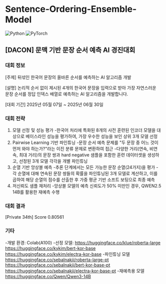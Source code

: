 # Sentence-Ordering-Ensemble-Model
![Python](https://img.shields.io/badge/Python-3776AB?style=for-the-badge&logo=python&logoColor=white)
![PyTorch](https://img.shields.io/badge/PyTorch-%23EE4C2C.svg?style=for-the-badge&logo=PyTorch&logoColor=white)

## [DACON] 문맥 기반 문장 순서 예측 AI 경진대회

### 대회 정보
[주제]
뒤섞인 한국어 문장의 올바른 순서를 예측하는 AI 알고리즘 개발

[설명]
논리적 순서 없이 제시된 4개의 한국어 문장을 입력으로 받아 가장 자연스러운 문장 순서를 정답 인덱스 배열로 예측하는 AI 알고리즘을 개발합니다.

[대회 기간]
2025년 05월 07일 ~ 2025년 06월 30일

### 대회 전략
1. 모델 선정 및 성능 평가
   -한국어 처리에 특화된 8개의 사전 훈련된 인코더 모델을 대상으로 베이스라인 성능을 평가하여, 가장 우수한 성능을 보인 상위 3개 모델 선정
2. Pairwise Learning 기반 파인튜닝
   -문장 순서 예측 문제를 "두 문장 중 어느 것이 먼저 와야 하는가?"라는 이진 분류 문제로 변환하여 접근
   -다양한 거리(연속, 비연속, 최대 거리)의 문장 쌍과 hard negative 샘플을 포함한 훈련 데이터셋을 생성하고, 선정된 3개 모델 각각을 개별 파인튜닝
3. 순열 기반 앙상블 예측
   -추론 단계에서는 모든 가능한 문장 순열(24가지)을 평가
   -각 순열에 대해 연속된 문장 쌍들의 확률을 파인튜닝된 3개 모델로 계산하고, 이를 곱하여 해당 순열의 점수를 산출한 후 가중 평균 기반 소프트 보팅으로 최종 예측
4. 저신뢰도 샘플 재처리
   -앙상블 모델의 예측 신뢰도가 50% 미만인 경우, QWEN2.5 14B를 활용한 재예측 수행

### 대회 결과
[Private 34th] Score 0.80561

### 기타
-개발 환경: Colab(A100)
-선정 모델:
  https://huggingface.co/klue/roberta-large
  https://huggingface.co/kykim/bert-kor-base
  https://huggingface.co/kykim/electra-kor-base
-파인튜닝 모델
  https://huggingface.co/sebalnakji/roberta-large-pt
  https://huggingface.co/sebalnakji/bert-kor-base-pt
  https://huggingface.co/sebalnakji/electra-kor-base-pt
-재예측용 모델
  https://huggingface.co/Qwen/Qwen3-14B
  
  
  
  
